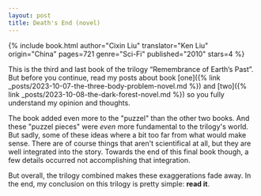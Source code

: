 ```yaml
---
layout: post
title: Death's End (novel)
---
```


{% include book.html author="Cixin Liu" translator="Ken Liu" origin="China" pages=721 genre="Sci-Fi" published="2010" stars=4 %}

This is the third and last book of the trilogy “Remembrance of Earth’s Past”. But before you continue, read my posts about book [one]({% link _posts/2023-10-07-the-three-body-problem-novel.md %}) and [two]({% link _posts/2023-10-08-the-dark-forest-novel.md %}) so you fully understand my opinion and thoughts.

The book added even more to the "puzzel" than the other two books. And these "puzzel pieces" were *even* more fundamental to the trilogy's world. But sadly, some of these ideas where a bit too far from what would make sense. There are of course things that aren't scientifical at all, but they are well integrated into the story. Towards the end of this final book though, a few details occurred not accomplishing that integration.

But overall, the trilogy combined makes these exaggerations fade away. In the end, my conclusion on this trilogy is pretty simple: **read it**.
